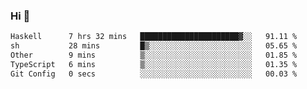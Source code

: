 ### Hi 👋

<!--START_SECTION:waka-->

```txt
Haskell      7 hrs 32 mins   ██████████████████████▓░░   91.11 %
sh           28 mins         █▒░░░░░░░░░░░░░░░░░░░░░░░   05.65 %
Other        9 mins          ▒░░░░░░░░░░░░░░░░░░░░░░░░   01.85 %
TypeScript   6 mins          ▒░░░░░░░░░░░░░░░░░░░░░░░░   01.35 %
Git Config   0 secs          ░░░░░░░░░░░░░░░░░░░░░░░░░   00.03 %
```

<!--END_SECTION:waka-->

